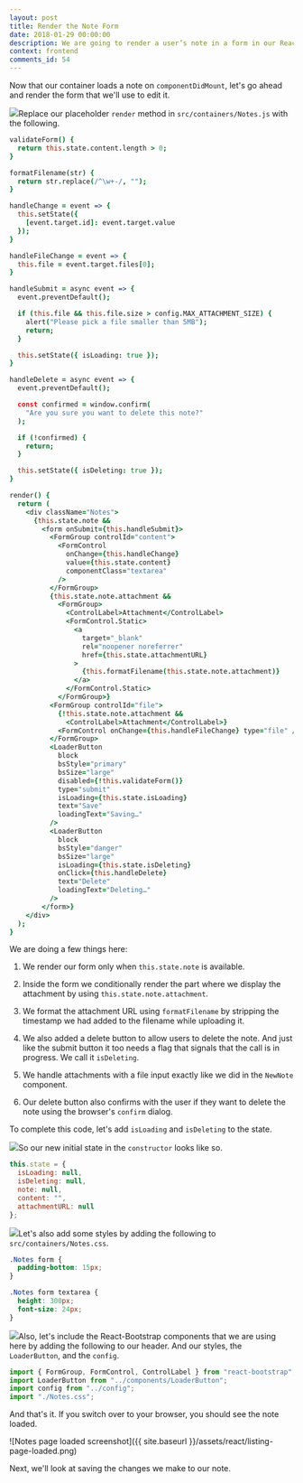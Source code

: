 ```yaml
---
layout: post
title: Render the Note Form
date: 2018-01-29 00:00:00
description: We are going to render a user’s note in a form in our React.js app. To render the form fields, we’ll use React-Bootstrap’s FormGroup and FormControl components.
context: frontend
comments_id: 54
---
```


Now that our container loads a note on `componentDidMount`, let's go ahead and render the form that we'll use to edit it.

<img class="code-marker" src="{{ site.baseurl }}/assets/s.png" />Replace our placeholder `render` method in `src/containers/Notes.js` with the following.

``` coffee
validateForm() {
  return this.state.content.length > 0;
}

formatFilename(str) {
  return str.replace(/^\w+-/, "");
}

handleChange = event => {
  this.setState({
    [event.target.id]: event.target.value
  });
}

handleFileChange = event => {
  this.file = event.target.files[0];
}

handleSubmit = async event => {
  event.preventDefault();

  if (this.file && this.file.size > config.MAX_ATTACHMENT_SIZE) {
    alert("Please pick a file smaller than 5MB");
    return;
  }

  this.setState({ isLoading: true });
}

handleDelete = async event => {
  event.preventDefault();

  const confirmed = window.confirm(
    "Are you sure you want to delete this note?"
  );

  if (!confirmed) {
    return;
  }

  this.setState({ isDeleting: true });
}

render() {
  return (
    <div className="Notes">
      {this.state.note &&
        <form onSubmit={this.handleSubmit}>
          <FormGroup controlId="content">
            <FormControl
              onChange={this.handleChange}
              value={this.state.content}
              componentClass="textarea"
            />
          </FormGroup>
          {this.state.note.attachment &&
            <FormGroup>
              <ControlLabel>Attachment</ControlLabel>
              <FormControl.Static>
                <a
                  target="_blank"
                  rel="noopener noreferrer"
                  href={this.state.attachmentURL}
                >
                  {this.formatFilename(this.state.note.attachment)}
                </a>
              </FormControl.Static>
            </FormGroup>}
          <FormGroup controlId="file">
            {!this.state.note.attachment &&
              <ControlLabel>Attachment</ControlLabel>}
            <FormControl onChange={this.handleFileChange} type="file" />
          </FormGroup>
          <LoaderButton
            block
            bsStyle="primary"
            bsSize="large"
            disabled={!this.validateForm()}
            type="submit"
            isLoading={this.state.isLoading}
            text="Save"
            loadingText="Saving…"
          />
          <LoaderButton
            block
            bsStyle="danger"
            bsSize="large"
            isLoading={this.state.isDeleting}
            onClick={this.handleDelete}
            text="Delete"
            loadingText="Deleting…"
          />
        </form>}
    </div>
  );
}
```

We are doing a few things here:

1. We render our form only when `this.state.note` is available.

2. Inside the form we conditionally render the part where we display the attachment by using `this.state.note.attachment`.

3. We format the attachment URL using `formatFilename` by stripping the timestamp we had added to the filename while uploading it.

4. We also added a delete button to allow users to delete the note. And just like the submit button it too needs a flag that signals that the call is in progress. We call it `isDeleting`.

5. We handle attachments with a file input exactly like we did in the `NewNote` component.

6. Our delete button also confirms with the user if they want to delete the note using the browser's `confirm` dialog.

To complete this code, let's add `isLoading` and `isDeleting` to the state.

<img class="code-marker" src="{{ site.baseurl }}/assets/s.png" />So our new initial state in the `constructor` looks like so.

``` javascript
this.state = {
  isLoading: null,
  isDeleting: null,
  note: null,
  content: "",
  attachmentURL: null
};
```

<img class="code-marker" src="{{ site.baseurl }}/assets/s.png" />Let's also add some styles by adding the following to `src/containers/Notes.css`.

``` css
.Notes form {
  padding-bottom: 15px;
}

.Notes form textarea {
  height: 300px;
  font-size: 24px;
}
```

<img class="code-marker" src="{{ site.baseurl }}/assets/s.png" />Also, let's include the React-Bootstrap components that we are using here by adding the following to our header. And our styles, the `LoaderButton`, and the `config`.

``` javascript
import { FormGroup, FormControl, ControlLabel } from "react-bootstrap";
import LoaderButton from "../components/LoaderButton";
import config from "../config";
import "./Notes.css";
```

And that's it. If you switch over to your browser, you should see the note loaded.

![Notes page loaded screenshot]({{ site.baseurl }}/assets/react/listing-page-loaded.png)

Next, we'll look at saving the changes we make to our note.
